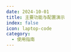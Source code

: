```yaml
---
date: 2024-10-01
title: 主要功能与配置演示
index: false
icon: laptop-code
category:
  - 使用指南
---
```


<Catalog />
